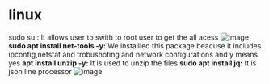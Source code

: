 # linux

sudo su : It allows user to swith to root user to get the all acess
![image](https://github.com/user-attachments/assets/3ac17848-1ebe-4ffd-a786-c2eee27e49ac)
**sudo apt install net-tools -y:**
We installled this package beacuse it includes ipconfig,netstat and trobushoting and network configurations
and y means yes
**apt install unzip -y:**
It is used to unzip the files
**sudo apt install jq:**
It is json line processor
![image](https://github.com/user-attachments/assets/03115346-767f-4a1e-845a-1b2dedb1b8be)







